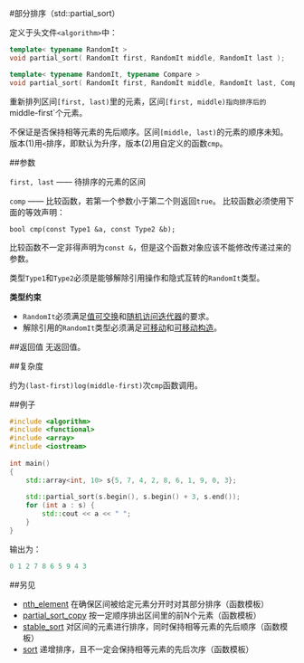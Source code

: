 #部分排序（std::partial_sort）

定义于头文件`<algorithm>`中：

```C++
template< typename RandomIt >
void partial_sort( RandomIt first, RandomIt middle, RandomIt last );    (1)
```
```C++
template< typename RandomIt, typename Compare >
void partial_sort( RandomIt first, RandomIt middle, RandomIt last, Compare comp );       (2)
```

重新排列区间`[first, last)`里的元素，区间`[first, middle)指向排序后的`middle-first`个元素。

不保证是否保持相等元素的先后顺序。区间`[middle, last)`的元素的顺序未知。版本(1)用`<`排序，即默认为升序，版本(2)用自定义的函数`cmp`。

##参数

`first, last` —— 待排序的元素的区间

`comp` —— 比较函数，若第一个参数小于第二个则返回`true`。
       比较函数必须使用下面的等效声明：

`bool cmp(const Type1 &a, const Type2 &b);`

比较函数不一定非得声明为`const &`，但是这个函数对象应该不能修改传递过来的参数。

类型`Type1`和`Type2`必须是能够解除引用操作和隐式互转的`RandomIt`类型。

**类型约束**
- `RandomIt`必须满足[值可交换](../concept/ValueSwappable.md)和[随机访问迭代器](http://en.cppreference.com/w/cpp/concept/RandomAccessIterator)的要求。
- 解除引用的`RandomIt`类型必须满足[可移动](../concept/MoveAssignable.md)和[可移动构造](../concept/MoveConstructible.md)。

##返回值
无返回值。

##复杂度

约为`(last-first)log(middle-first)`次`cmp`函数调用。

##例子

```C++
#include <algorithm>
#include <functional>
#include <array>
#include <iostream>
 
int main()
{
    std::array<int, 10> s{5, 7, 4, 2, 8, 6, 1, 9, 0, 3};
 
    std::partial_sort(s.begin(), s.begin() + 3, s.end());
    for (int a : s) {
        std::cout << a << " ";
    } 
}
```

输出为：

```C++
0 1 2 7 8 6 5 9 4 3
```

##另见

- [nth_element](nth_element.md)    在确保区间被给定元素分开时对其部分排序（函数模板）
- [partial_sort_copy](partial_sort_copy.md)   按一定顺序排出区间里的前N个元素（函数模板）
- [stable_sort](stable_sort.md)    对区间的元素进行排序，同时保持相等元素的先后顺序（函数模板）
- [sort](stable_sort.md)     递增排序，且不一定会保持相等元素的先后次序（函数模板）
